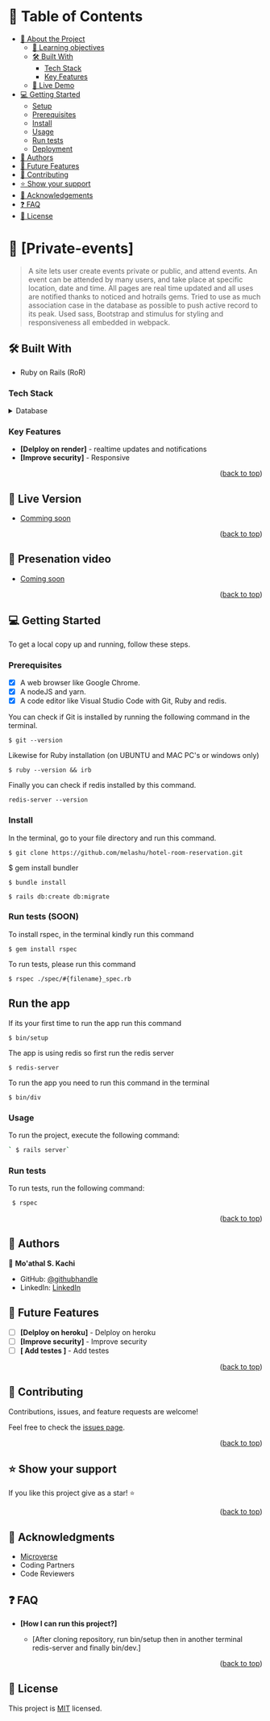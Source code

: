 <a name="readme-top"></a>

<!--
HOW TO USE:
This is an example of how you may give instructions on setting up your project locally.

Modify this file to match your project and remove sections that don't apply.

REQUIRED SECTIONS:
- Table of Contents
- About the Project
  - Built With
  - Live Demo
- Getting Started
- Authors
- Future Features
- Contributing
- Show your support
- Acknowledgements
- License

After you're finished please remove all the comments and instructions!
-->

<!-- TABLE OF CONTENTS -->

# 📗 Table of Contents

- [📖 About the Project](#about-project)
  - [🔖 Learning objectives](#learning-objectives)
  - [🛠 Built With](#built-with)
    - [Tech Stack](#tech-stack)
    - [Key Features](#key-features)
  - [🚀 Live Demo](#live-demo)
- [💻 Getting Started](#getting-started)
  - [Setup](#setup)
  - [Prerequisites](#prerequisites)
  - [Install](#install)
  - [Usage](#usage)
  - [Run tests](#run-tests)
  - [Deployment](#triangular_flag_on_post-deployment)
- [👥 Authors](#authors)
- [🔭 Future Features](#future-features)
- [🤝 Contributing](#contributing)
- [⭐️ Show your support](#support)
- [🙏 Acknowledgements](#acknowledgements)
- [❓ FAQ](#faq)
- [📝 License](#license)

<!-- PROJECT DESCRIPTION -->

# 📖 [Private-events] <a name="about-project"></a>

> A site lets user create events private or public, and attend events. An event can be attended by many users, and take place at specific location, date and time. All pages are real time updated and all uses are notified thanks to noticed and hotrails gems. Tried to use as much association case in the database as possible to push active record to its peak. Used sass, Bootstrap and stimulus for styling and responsiveness all embedded in webpack.


## 🛠 Built With <a name="built-with"></a>
  - Ruby on Rails (RoR)

### Tech Stack <a name="tech-stack"></a>

<details>
<summary>Database</summary>
  <ul>
    <li><a href="https://www.postgresql.org/">PostgreSQL</a></li>
    <li><a href="https://github.com/heartcombo/devise">Devise</a></li>
    <li><a href="https://rubygems.org/gems/noticed/versions/1.6.3">Noticed</a></li>
    <li><a href="https://hotwired.dev">Hotwire</a></li>
    <li><a href="https://redis.io">Redis</a></li>
    <li><a href="https://getbootstrap.com">Bootstrap</a></li>
    <li><a href="https://sass-lang.com">SASS</a></li>
    <li><a href="https://webpack.js.org">Webpack</a></li>
  </ul>
</details>

<!-- Features -->

### Key Features <a name="key-features"></a>

- **[Delploy on render]** - realtime updates and notifications
- **[Improve security]** - Responsive

<p align="right">(<a href="#readme-top">back to top</a>)</p>

<!-- LIVE DEMO -->

## 🚀 Live Version <a name="live-demo"></a>

- [Comming soon]()

<p align="right">(<a href="#readme-top">back to top</a>)</p>

<!-- Presentation -->

## 🚀 Presenation video <a name="live-demo"></a>

- [Coming soon]()

<p align="right">(<a href="#readme-top">back to top</a>)</p>

<!-- GETTING STARTED -->

## 💻 Getting Started <a name="getting-started"></a>

To get a local copy up and running, follow these steps.

### Prerequisites

- [x] A web browser like Google Chrome.
- [x] A nodeJS and yarn.
- [x] A code editor like Visual Studio Code with Git, Ruby and redis.

You can check if Git is installed by running the following command in the terminal.

```
$ git --version

```

Likewise for Ruby installation (on UBUNTU and MAC PC's or windows only)

```
$ ruby --version && irb

```

Finally you can check if redis installed by this command.

```
redis-server --version

```


### Install

In the terminal, go to your file directory and run this command.

```
$ git clone https://github.com/melashu/hotel-room-reservation.git

```

$ gem install bundler

```
$ bundle install

$ rails db:create db:migrate

```

### Run tests (SOON)

To install rspec, in the terminal kindly run this command

```
$ gem install rspec
```

To run tests, please run this command

```
$ rspec ./spec/#{filename}_spec.rb

```

## Run the app

If its your first time to run the app run this command

```
$ bin/setup

```

The app is using redis so first run the redis server

```
$ redis-server

```

To run the app you need to run this command in the terminal

```
$ bin/div

```

### Usage

To run the project, execute the following command:

```bash command
` $ rails server`
```

### Run tests

To run tests, run the following command:
```bash command
 $ rspec
```


<p align="right">(<a href="#readme-top">back to top</a>)</p>

## 👥 Authors <a name="authors"></a>

 👤 **Mo'athal S. Kachi**

- GitHub: [@githubhandle](https://github.com/Moathal)
- LinkedIn: [LinkedIn](https://linkedin.com/in/moathalkachi)

## 🔭 Future Features <a name="future-features"></a>

- [ ] **[Delploy on heroku]** - Delploy on heroku
- [ ] **[Improve security]** - Improve security
- [ ] **[ Add testes ]** -  Add testes

<p align="right">(<a href="#readme-top">back to top</a>)</p>

## 🤝 Contributing <a name="contributing"></a>

Contributions, issues, and feature requests are welcome!

Feel free to check the [issues page](ttps://github.com/melashu/Hotel-room-reservation-front/issues).

<p align="right">(<a href="#readme-top">back to top</a>)</p>

## ⭐️ Show your support <a name="support"></a>

If you like this project give as a star! ⭐️

<p align="right">(<a href="#readme-top">back to top</a>)</p>

## 🙏 Acknowledgments <a name="acknowledgements"></a>

- [Microverse](https://www.microverse.org/)
- Coding Partners
- Code Reviewers

## ❓ FAQ <a name="faq"></a>

- **[How I can run this project?]**

  - [After cloning repository, run bin/setup then in another terminal redis-server and finally bin/dev.]


<p align="right">(<a href="#readme-top">back to top</a>)</p>


## 📝 License

This project is [MIT](./LICENSE) licensed.

